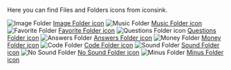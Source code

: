 Here you can find Files and Folders icons from iconsink.

<img src="https://media.iconsink.com/g_images/image-folder-1941.jpg" alt="Image Folder">
<a href="https://www.iconsink.com/icon/image-folder-1941">Image Folder icon</a>

<img src="https://media.iconsink.com/g_images/music-folder-1945.jpg" alt="Music Folder">
<a href="https://www.iconsink.com/icon/music-folder-1945">Music Folder icon</a>

<img src="https://media.iconsink.com/g_images/favorite-folder-1949.jpg" alt="Favorite Folder">
<a href="https://www.iconsink.com/icon/favorite-folder-1949">Favorite Folder icon</a>

<img src="https://media.iconsink.com/g_images/questions-folder-1951.jpg" alt="Questions Folder icon">
<a href="https://www.iconsink.com/icon/questions-folder-1951">Questions Folder icon</a>

<img src="https://media.iconsink.com/g_images/answers-folder-1955.jpg" alt="Answers Folder">
<a href="https://www.iconsink.com/icon/answers-folder-1955">Answers Folder icon</a>

<img src="https://media.iconsink.com/g_images/money-folder-1962.jpg" alt="Money Folder">
<a href="https://www.iconsink.com/icon/money-folder-1962">Money Folder icon</a>

<img src="https://media.iconsink.com/g_images/code-folder-1970.jpg" alt="Code Folder">
<a href="https://www.iconsink.com/icon/code-folder-1970">Code Folder icon</a>

<img src="https://media.iconsink.com/g_images/sound-folder-1971.jpg" alt="Sound Folder">
<a href="https://www.iconsink.com/icon/sound-folder-1971">Sound Folder icon</a>

<img src="https://media.iconsink.com/g_images/no-sound-folder-1974.jpg" alt="No Sound Folder">
<a href="https://www.iconsink.com/icon/no-sound-folder-1974">No Sound Folder icon</a>

<img src="https://media.iconsink.com/g_images/minus-folder-1979.jpg" alt="Minus Folder">
<a href="https://www.iconsink.com/icon/minus-folder-1979">Minus Folder icon</a>
